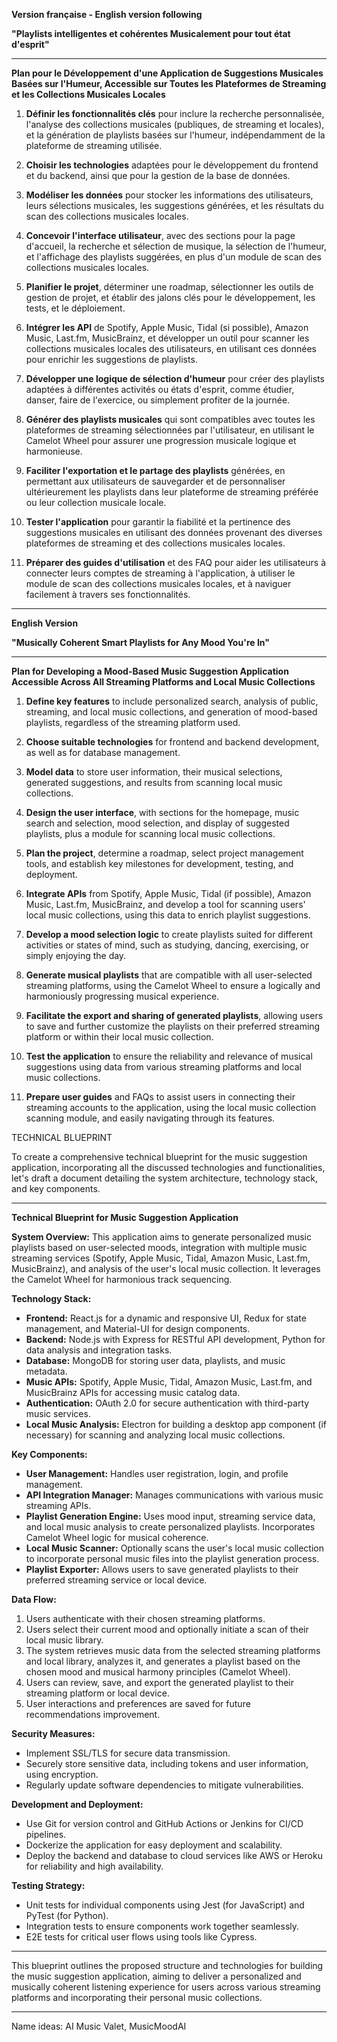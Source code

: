
**Version française - English version following**

**"Playlists intelligentes et cohérentes Musicalement pour tout état d'esprit"**

---

**Plan pour le Développement d'une Application de Suggestions Musicales Basées sur l'Humeur, Accessible sur Toutes les Plateformes de Streaming et les Collections Musicales Locales**

1. **Définir les fonctionnalités clés** pour inclure la recherche personnalisée, l'analyse des collections musicales (publiques, de streaming et locales), et la génération de playlists basées sur l'humeur, indépendamment de la plateforme de streaming utilisée.

2. **Choisir les technologies** adaptées pour le développement du frontend et du backend, ainsi que pour la gestion de la base de données.

3. **Modéliser les données** pour stocker les informations des utilisateurs, leurs sélections musicales, les suggestions générées, et les résultats du scan des collections musicales locales.

4. **Concevoir l'interface utilisateur**, avec des sections pour la page d'accueil, la recherche et sélection de musique, la sélection de l'humeur, et l'affichage des playlists suggérées, en plus d'un module de scan des collections musicales locales.

5. **Planifier le projet**, déterminer une roadmap, sélectionner les outils de gestion de projet, et établir des jalons clés pour le développement, les tests, et le déploiement.

6. **Intégrer les API** de Spotify, Apple Music, Tidal (si possible), Amazon Music, Last.fm, MusicBrainz, et développer un outil pour scanner les collections musicales locales des utilisateurs, en utilisant ces données pour enrichir les suggestions de playlists.

7. **Développer une logique de sélection d'humeur** pour créer des playlists adaptées à différentes activités ou états d'esprit, comme étudier, danser, faire de l'exercice, ou simplement profiter de la journée.

8. **Générer des playlists musicales** qui sont compatibles avec toutes les plateformes de streaming sélectionnées par l'utilisateur, en utilisant le Camelot Wheel pour assurer une progression musicale logique et harmonieuse.

9. **Faciliter l'exportation et le partage des playlists** générées, en permettant aux utilisateurs de sauvegarder et de personnaliser ultérieurement les playlists dans leur plateforme de streaming préférée ou leur collection musicale locale.

10. **Tester l'application** pour garantir la fiabilité et la pertinence des suggestions musicales en utilisant des données provenant des diverses plateformes de streaming et des collections musicales locales.

11. **Préparer des guides d'utilisation** et des FAQ pour aider les utilisateurs à connecter leurs comptes de streaming à l'application, à utiliser le module de scan des collections musicales locales, et à naviguer facilement à travers ses fonctionnalités.

---

**English Version**

**"Musically Coherent Smart Playlists for Any Mood You're In"**

---

**Plan for Developing a Mood-Based Music Suggestion Application Accessible Across All Streaming Platforms and Local Music Collections**

1. **Define key features** to include personalized search, analysis of public, streaming, and local music collections, and generation of mood-based playlists, regardless of the streaming platform used.

2. **Choose suitable technologies** for frontend and backend development, as well as for database management.

3. **Model data** to store user information, their musical selections, generated suggestions, and results from scanning local music collections.

4. **Design the user interface**, with sections for the homepage, music search and selection, mood selection, and display of suggested playlists, plus a module for scanning local music collections.

5. **Plan the project**, determine a roadmap, select project management tools, and establish key milestones for development, testing, and deployment.

6. **Integrate APIs** from Spotify, Apple Music, Tidal (if possible), Amazon Music, Last.fm, MusicBrainz, and develop a tool for scanning users' local music collections, using this data to enrich playlist suggestions.

7. **Develop a mood selection logic** to create playlists suited for different activities or states of mind, such as studying, dancing, exercising, or simply enjoying the day.

8. **Generate musical playlists** that are compatible with all user-selected streaming platforms, using the Camelot Wheel to ensure a logically and harmoniously progressing musical experience.

9. **Facilitate the export and sharing of generated playlists**, allowing users to save and further customize the playlists on their preferred streaming platform or within their local music collection.

10. **Test the application** to ensure the reliability and relevance of musical suggestions using data from various streaming platforms and local music collections.

11. **Prepare user guides** and FAQs to assist users in connecting their streaming accounts to the application, using the local music collection scanning module, and easily navigating through its features.

TECHNICAL BLUEPRINT


To create a comprehensive technical blueprint for the music suggestion application, incorporating all the discussed technologies and functionalities, let's draft a document detailing the system architecture, technology stack, and key components.

---

**Technical Blueprint for Music Suggestion Application**

**System Overview:**
This application aims to generate personalized music playlists based on user-selected moods, integration with multiple music streaming services (Spotify, Apple Music, Tidal, Amazon Music, Last.fm, MusicBrainz), and analysis of the user's local music collection. It leverages the Camelot Wheel for harmonious track sequencing.

**Technology Stack:**

- **Frontend:** React.js for a dynamic and responsive UI, Redux for state management, and Material-UI for design components.
- **Backend:** Node.js with Express for RESTful API development, Python for data analysis and integration tasks.
- **Database:** MongoDB for storing user data, playlists, and music metadata.
- **Music APIs:** Spotify, Apple Music, Tidal, Amazon Music, Last.fm, and MusicBrainz APIs for accessing music catalog data.
- **Authentication:** OAuth 2.0 for secure authentication with third-party music services.
- **Local Music Analysis:** Electron for building a desktop app component (if necessary) for scanning and analyzing local music collections.

**Key Components:**

- **User Management:** Handles user registration, login, and profile management.
- **API Integration Manager:** Manages communications with various music streaming APIs.
- **Playlist Generation Engine:** Uses mood input, streaming service data, and local music analysis to create personalized playlists. Incorporates Camelot Wheel logic for musical coherence.
- **Local Music Scanner:** Optionally scans the user's local music collection to incorporate personal music files into the playlist generation process.
- **Playlist Exporter:** Allows users to save generated playlists to their preferred streaming service or local device.

**Data Flow:**

1. Users authenticate with their chosen streaming platforms.
2. Users select their current mood and optionally initiate a scan of their local music library.
3. The system retrieves music data from the selected streaming platforms and local library, analyzes it, and generates a playlist based on the chosen mood and musical harmony principles (Camelot Wheel).
4. Users can review, save, and export the generated playlist to their streaming platform or local device.
5. User interactions and preferences are saved for future recommendations improvement.

**Security Measures:**

- Implement SSL/TLS for secure data transmission.
- Securely store sensitive data, including tokens and user information, using encryption.
- Regularly update software dependencies to mitigate vulnerabilities.

**Development and Deployment:**

- Use Git for version control and GitHub Actions or Jenkins for CI/CD pipelines.
- Dockerize the application for easy deployment and scalability.
- Deploy the backend and database to cloud services like AWS or Heroku for reliability and high availability.

**Testing Strategy:**

- Unit tests for individual components using Jest (for JavaScript) and PyTest (for Python).
- Integration tests to ensure components work together seamlessly.
- E2E tests for critical user flows using tools like Cypress.

---

This blueprint outlines the proposed structure and technologies for building the music suggestion application, aiming to deliver a personalized and musically coherent listening experience for users across various streaming platforms and incorporating their personal music collections.


_________________________________________________

Name ideas: 
AI Music Valet, MusicMoodAI
